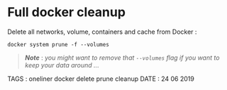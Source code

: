# Full docker cleanup

Delete all networks, volume, containers and cache from Docker : 

```
docker system prune -f --volumes
```

> ***Note*** : *you might want to remove that `--volumes` flag if you want to keep your data around ...*

TAGS : oneliner docker delete prune cleanup
DATE : 24 06 2019